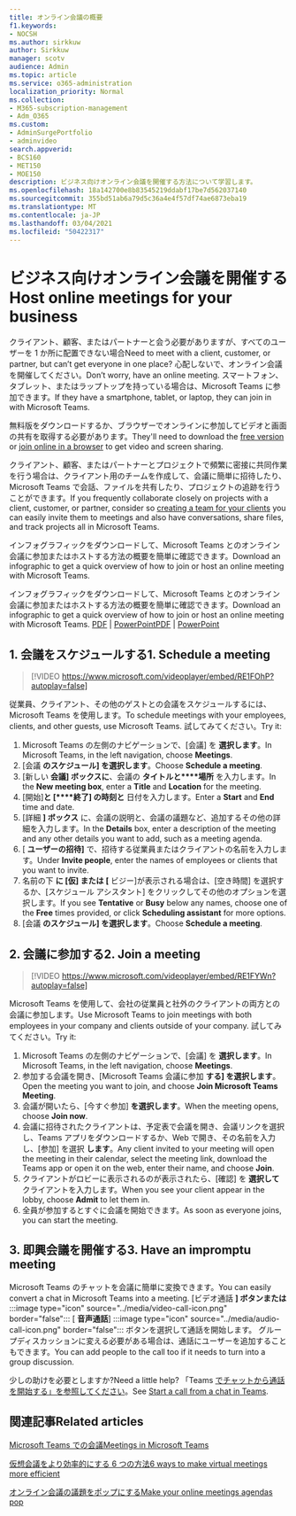 ```yaml
---
title: オンライン会議の概要
f1.keywords:
- NOCSH
ms.author: sirkkuw
author: Sirkkuw
manager: scotv
audience: Admin
ms.topic: article
ms.service: o365-administration
localization_priority: Normal
ms.collection:
- M365-subscription-management
- Adm_O365
ms.custom:
- AdminSurgePortfolio
- adminvideo
search.appverid:
- BCS160
- MET150
- MOE150
description: ビジネス向けオンライン会議を開催する方法について学習します。
ms.openlocfilehash: 18a142700e8b83545219ddabf17be7d562037140
ms.sourcegitcommit: 355bd51ab6a79d5c36a4e4f57df74ae6873eba19
ms.translationtype: MT
ms.contentlocale: ja-JP
ms.lasthandoff: 03/04/2021
ms.locfileid: "50422317"
---
```

# <a name="host-online-meetings-for-your-business"></a><span data-ttu-id="f6b0d-103">ビジネス向けオンライン会議を開催する</span><span class="sxs-lookup"><span data-stu-id="f6b0d-103">Host online meetings for your business</span></span>

<span data-ttu-id="f6b0d-104">クライアント、顧客、またはパートナーと会う必要がありますが、すべてのユーザーを 1 か所に配置できない場合</span><span class="sxs-lookup"><span data-stu-id="f6b0d-104">Need to meet with a client, customer, or partner, but can’t get everyone in one place?</span></span> <span data-ttu-id="f6b0d-105">心配しないで、オンライン会議を開催してください。</span><span class="sxs-lookup"><span data-stu-id="f6b0d-105">Don’t worry, have an online meeting.</span></span> <span data-ttu-id="f6b0d-106">スマートフォン、タブレット、またはラップトップを持っている場合は、Microsoft Teams に参加できます。</span><span class="sxs-lookup"><span data-stu-id="f6b0d-106">If they have a smartphone, tablet, or laptop, they can join in with Microsoft Teams.</span></span>

<span data-ttu-id="f6b0d-107">無料版をダウンロードするか、ブラウザー[](https://support.microsoft.com/office/6d79a648-6913-4696-9237-ed13de64ae3c)でオンラインに[](https://support.microsoft.com/office/1613bb53-f3fa-431e-85a9-d6a91e3468c9)参加してビデオと画面の共有を取得する必要があります。</span><span class="sxs-lookup"><span data-stu-id="f6b0d-107">They'll need to download the [free version](https://support.microsoft.com/office/6d79a648-6913-4696-9237-ed13de64ae3c) or [join online in a browser](https://support.microsoft.com/office/1613bb53-f3fa-431e-85a9-d6a91e3468c9) to get video and screen sharing.</span></span>

<span data-ttu-id="f6b0d-108">クライアント、顧客、またはパートナーとプロジェクトで頻繁に密接に共同作業を行う場合は、[](https://support.microsoft.com/office/11fbb083-52ee-434d-8c6e-63711fdafac7)クライアント用のチームを作成して、会議に簡単に招待したり、Microsoft Teams で会話、ファイルを共有したり、プロジェクトの追跡を行うことができます。</span><span class="sxs-lookup"><span data-stu-id="f6b0d-108">If you frequently collaborate closely on projects with a client, customer, or partner, consider  so [creating a team for your clients](https://support.microsoft.com/office/11fbb083-52ee-434d-8c6e-63711fdafac7) you can easily invite them to meetings and also have conversations, share files, and track projects all in Microsoft Teams.</span></span>

<span data-ttu-id="f6b0d-109">インフォグラフィックをダウンロードして、Microsoft Teams とのオンライン会議に参加またはホストする方法の概要を簡単に確認できます。</span><span class="sxs-lookup"><span data-stu-id="f6b0d-109">Download an infographic to get a quick overview of how to join or host an online meeting with Microsoft Teams.</span></span>

<span data-ttu-id="f6b0d-110">インフォグラフィックをダウンロードして、Microsoft Teams とのオンライン会議に参加またはホストする方法の概要を簡単に確認できます。</span><span class="sxs-lookup"><span data-stu-id="f6b0d-110">Download an infographic to get a quick overview of how to join or host an online meeting with Microsoft Teams.</span></span> <span data-ttu-id="f6b0d-111">[PDF](https://go.microsoft.com/fwlink/?linkid=2078712)  | [PowerPoint](https://go.microsoft.com/fwlink/?linkid=2079515)</span><span class="sxs-lookup"><span data-stu-id="f6b0d-111">[PDF](https://go.microsoft.com/fwlink/?linkid=2078712) | [PowerPoint](https://go.microsoft.com/fwlink/?linkid=2079515)</span></span>

## <a name="1-schedule-a-meeting"></a><span data-ttu-id="f6b0d-112">1. 会議をスケジュールする</span><span class="sxs-lookup"><span data-stu-id="f6b0d-112">1. Schedule a meeting</span></span>

> [!VIDEO https://www.microsoft.com/videoplayer/embed/RE1FOhP?autoplay=false]

<span data-ttu-id="f6b0d-113">従業員、クライアント、その他のゲストとの会議をスケジュールするには、Microsoft Teams を使用します。</span><span class="sxs-lookup"><span data-stu-id="f6b0d-113">To schedule meetings with your employees, clients, and other guests, use Microsoft Teams.</span></span> <span data-ttu-id="f6b0d-114">試してみてください。</span><span class="sxs-lookup"><span data-stu-id="f6b0d-114">Try it:</span></span>

1. <span data-ttu-id="f6b0d-115">Microsoft Teams の左側のナビゲーションで、[会議] を **選択します**。</span><span class="sxs-lookup"><span data-stu-id="f6b0d-115">In Microsoft Teams, in the left navigation, choose **Meetings**.</span></span>
1. <span data-ttu-id="f6b0d-116">[会議 **のスケジュール] を選択します**。</span><span class="sxs-lookup"><span data-stu-id="f6b0d-116">Choose **Schedule a meeting**.</span></span>
1. <span data-ttu-id="f6b0d-117">[新しい **会議] ボックスに**、会議の **タイトルと\*\*\*\*場所** を入力します。</span><span class="sxs-lookup"><span data-stu-id="f6b0d-117">In the **New meeting box**, enter a **Title** and **Location** for the meeting.</span></span>
1. <span data-ttu-id="f6b0d-118">[開始]**と [\*\*\*\*終了] の時刻と** 日付を入力します。</span><span class="sxs-lookup"><span data-stu-id="f6b0d-118">Enter a **Start** and **End** time and date.</span></span>
1. <span data-ttu-id="f6b0d-119">[詳細 **] ボックス** に、会議の説明と、会議の議題など、追加するその他の詳細を入力します。</span><span class="sxs-lookup"><span data-stu-id="f6b0d-119">In the **Details** box, enter a description of the meeting and any other details you want to add, such as a meeting agenda.</span></span>
1. <span data-ttu-id="f6b0d-120">[ **ユーザーの招待]** で、招待する従業員またはクライアントの名前を入力します。</span><span class="sxs-lookup"><span data-stu-id="f6b0d-120">Under **Invite people**, enter the names of employees or clients that you want to invite.</span></span>
1. <span data-ttu-id="f6b0d-121">名前の下 **に [仮] または** **[** ビジー]が表示される場合は、[空き時間] を選択するか、[スケジュール アシスタント] をクリックしてその他のオプションを選択します。</span><span class="sxs-lookup"><span data-stu-id="f6b0d-121">If you see **Tentative** or **Busy** below any names, choose one of the **Free** times provided, or click **Scheduling assistant** for more options.</span></span>
1. <span data-ttu-id="f6b0d-122">[会議 **のスケジュール] を選択します**。</span><span class="sxs-lookup"><span data-stu-id="f6b0d-122">Choose **Schedule a meeting**.</span></span>

## <a name="2-join-a-meeting"></a><span data-ttu-id="f6b0d-123">2. 会議に参加する</span><span class="sxs-lookup"><span data-stu-id="f6b0d-123">2. Join a meeting</span></span>

> [!VIDEO https://www.microsoft.com/videoplayer/embed/RE1FYWn?autoplay=false]

<span data-ttu-id="f6b0d-124">Microsoft Teams を使用して、会社の従業員と社外のクライアントの両方との会議に参加します。</span><span class="sxs-lookup"><span data-stu-id="f6b0d-124">Use Microsoft Teams to join meetings with both employees in your company and clients outside of your company.</span></span> <span data-ttu-id="f6b0d-125">試してみてください。</span><span class="sxs-lookup"><span data-stu-id="f6b0d-125">Try it:</span></span>

1. <span data-ttu-id="f6b0d-126">Microsoft Teams の左側のナビゲーションで、[会議] を **選択します**。</span><span class="sxs-lookup"><span data-stu-id="f6b0d-126">In Microsoft Teams, in the left navigation, choose **Meetings**.</span></span>
1. <span data-ttu-id="f6b0d-127">参加する会議を開き、[Microsoft Teams 会議に参加 **する] を選択します**。</span><span class="sxs-lookup"><span data-stu-id="f6b0d-127">Open the meeting you want to join, and choose **Join Microsoft Teams Meeting**.</span></span>
1. <span data-ttu-id="f6b0d-128">会議が開いたら、[今すぐ参加] **を選択します**。</span><span class="sxs-lookup"><span data-stu-id="f6b0d-128">When the meeting opens, choose **Join now**.</span></span>
1. <span data-ttu-id="f6b0d-129">会議に招待されたクライアントは、予定表で会議を開き、会議リンクを選択し、Teams アプリをダウンロードするか、Web で開き、その名前を入力し、[参加] を選択 **します**。</span><span class="sxs-lookup"><span data-stu-id="f6b0d-129">Any client invited to your meeting will open the meeting in their calendar, select the meeting link, download the Teams app or open it on the web, enter their name, and choose **Join**.</span></span>
1. <span data-ttu-id="f6b0d-130">クライアントがロビーに表示されるのが表示されたら、[確認] を **選択して** クライアントを入力します。</span><span class="sxs-lookup"><span data-stu-id="f6b0d-130">When you see your client appear in the lobby, choose **Admit** to let them in.</span></span>
1. <span data-ttu-id="f6b0d-131">全員が参加するとすぐに会議を開始できます。</span><span class="sxs-lookup"><span data-stu-id="f6b0d-131">As soon as everyone joins, you can start the meeting.</span></span>
 
## <a name="3-have-an-impromptu-meeting"></a><span data-ttu-id="f6b0d-132">3. 即興会議を開催する</span><span class="sxs-lookup"><span data-stu-id="f6b0d-132">3. Have an impromptu meeting</span></span>

<span data-ttu-id="f6b0d-133">Microsoft Teams のチャットを会議に簡単に変換できます。</span><span class="sxs-lookup"><span data-stu-id="f6b0d-133">You can easily convert a chat in Microsoft Teams into a meeting.</span></span> [ビデオ通話 **] ボタンまたは** :::image type="icon" source="../media/video-call-icon.png" border="false"::: [ **音声通話**] :::image type="icon" source="../media/audio-call-icon.png" border="false"::: ボタンを選択して通話を開始します。 <span data-ttu-id="f6b0d-135">グループディスカッションに変える必要がある場合は、通話にユーザーを追加することもできます。</span><span class="sxs-lookup"><span data-stu-id="f6b0d-135">You can add people to the call too if it needs to turn into a group discussion.</span></span>

<span data-ttu-id="f6b0d-136">少しの助けを必要としますか?</span><span class="sxs-lookup"><span data-stu-id="f6b0d-136">Need a little help?</span></span> <span data-ttu-id="f6b0d-137">「Teams [でチャットから通話を開始する」を参照してください](https://support.microsoft.com/office/f5138c9d-df4c-43d8-9cf6-53400c1a7798)。</span><span class="sxs-lookup"><span data-stu-id="f6b0d-137">See [Start a call from a chat in Teams](https://support.microsoft.com/office/f5138c9d-df4c-43d8-9cf6-53400c1a7798).</span></span>

## <a name="related-articles"></a><span data-ttu-id="f6b0d-138">関連記事</span><span class="sxs-lookup"><span data-stu-id="f6b0d-138">Related articles</span></span>

[<span data-ttu-id="f6b0d-139">Microsoft Teams での会議</span><span class="sxs-lookup"><span data-stu-id="f6b0d-139">Meetings in Microsoft Teams</span></span>](https://docs.microsoft.com/microsoftteams/tutorial-meetings-in-teams)

[<span data-ttu-id="f6b0d-140">仮想会議をより効率的にする 6 つの方法</span><span class="sxs-lookup"><span data-stu-id="f6b0d-140">6 ways to make virtual meetings more efficient</span></span>](https://products.office.com/en-us/business/articles/6-ways-to-make-virtual-meetings-more-efficient)

[<span data-ttu-id="f6b0d-141">オンライン会議の議題をポップにする</span><span class="sxs-lookup"><span data-stu-id="f6b0d-141">Make your online meetings agendas pop</span></span>](https://products.office.com/en-us/business/articles/6-ways-to-make-your-online-meeting-agendas-pop)